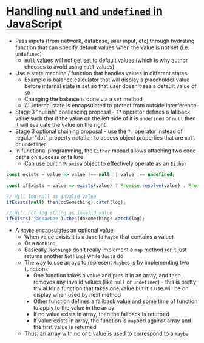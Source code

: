 # [Handling `null` and `undefined` in JavaScript](https://medium.com/javascript-scene/handling-null-and-undefined-in-javascript-1500c65d51ae)

* Pass inputs (from network, database, user input, etc) through hydrating function that can specify default values when the value is not set (i.e. `undefined`)
  * `null` values will not get set to default values (which is why author chooses to avoid using `null` values)
* Use a state machine / function that handles values in different states
  * Example is balance calculator that will display a placeholder value before internal state is set so that user doesn't see a default value of `$0`
  * Changing the balance is done via a `set` method
  * All internal state is encapsulated to protect from outside interference
* Stage 3 "nullish" coallescing proposal - `??` operator defines a fallback value such that if the value on the left side of it is `undefined` or `null` then it will evaluate the value on the right
* Stage 3 optional chaining proposal - use the `?.` operator instead of regular "dot" property notation to access object properties that are `null` or `undefined`
* In functional programming, the `Either` monad allows attaching two code paths on success or failure
  * Can use builtin `Promise` object to effectively operate as an `Either`

```javascript
const exists = value => value !== null || value !== undefined;

const ifExists = value => exists(value) ? Promise.resolve(value) : Promise.reject('Invalid value');

// Will log null as invalid value
ifExists(null).then(doSomething).catch(log);

// Will not log string as invalid value
ifExists('jaebaebae').then(doSomething).catch(log);
```

* A `Maybe` encapsulates an optional value
  * When value exists it is a `Just` (a `Maybe` that contains a value)
  * Or a `Nothing`
  * Basically, `Nothing`s don't really implement a `map` method (or it just returns another `Nothing`) while `Just`s do
  * The way to use arrays to represent `Maybe`s is by implementing two functions
    * One function takes a value and puts it in an array, and then removes any invalid values (like `null` or `undefined`) - this is pretty trivial for a function that takes one value but it's use will be on display when used by next method
    * Other function defines a fallback value and some time of function to apply to the value in the array
    * If no value exists in array, then the fallback is returned
    * If value exists in array, the function is `map`ped against array and the first value is returned
   * Thus, an array with no or `1` value is used to correspond to a `Maybe`
